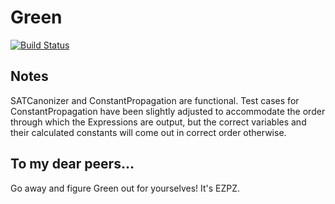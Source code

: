 # Green 
[![Build Status](https://travis-ci.com/DavidBakerEffendi/green.svg?branch=master)](https://travis-ci.com/DavidBakerEffendi/green)

## Notes
SATCanonizer and ConstantPropagation are functional. Test cases for 
ConstantPropagation have been slightly adjusted to accommodate the order 
through which the Expressions are output, but the correct variables and 
their calculated constants will come out in correct order otherwise.

## To my dear peers...
Go away and figure Green out for yourselves! It's EZPZ.
